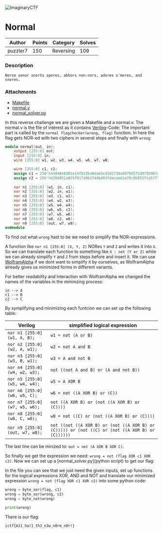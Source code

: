 ![ImaginaryCTF](../../banner.png)

# Normal

|Author|Points|Category|Solves|
|---|---|---|---|
|puzzler7|150|Reversing|109|

### Description

```
Norse senor snorts spores, abhors non-nors, adores s'mores, and snores.	
```

### Attachments

* [Makefile](Makefile)
* [normal.v](normal.v)
* [normal_solver.py](normal_solver.py)

In this reverse challenge we are given a Makefile and a normal.v. The normal.v is the file of interest as it contains [Verilog](https://de.wikipedia.org/wiki/Verilog)-Code:
The important part is called by the `normal flagchecker(wrong, flag)` function. In here the flag gets NOR-ed with two ciphers in several steps and finally with `wrong`:
```v
module normal(out, in);
    output [255:0] out;
    input [255:0] in;
    wire [255:0] w1, w2, w3, w4, w5, w6, w7, w8; 

    wire [255:0] c1, c2;
    assign c1 = 256'h44940e8301e14fb33ba0da63cd5d2739ad079d571d9f5b987a1c3db2b60c92a3;
    assign c2 = 256'hd208851a855f817d9b3744bd03fdacae61a70c9b953fca57f78e9d2379814c21;
    
    nor n1 [255:0] (w1, in, c1);
    nor n2 [255:0] (w2, in, w1);
    nor n3 [255:0] (w3, c1, w1);
    nor n4 [255:0] (w4, w2, w3);
    nor n5 [255:0] (w5, w4, w4);
    nor n6 [255:0] (w6, w5, c2);
    nor n7 [255:0] (w7, w5, w6);
    nor n8 [255:0] (w8, c2, w6);
    nor n9 [255:0] (out, w7, w8);
endmodule
```
To find out what `wrong` hast to be we need to simplify the NOR-expressions. 

A function like `nor n1 [255:0] (X, Y, Z)` NORes `Y` and `Z` and writes it into `X`. So we can translate each function to something like `X : not (Y or Z)` while we can already simplify `Y` and `Z` from steps before and insert it. We can use [WolframAlpha](https://www.wolframalpha.com/) if we dont want to simplify it by ourselves, as WolframAlpha already gives us minimized forms in different variants.

For better readability and interaction with WolframAlpha we changed the names of the variables in the minimzing process:
```
in --> A
c1 --> B
c2 --> C
```

By symplifying and minimizing each funtcion we can set up the following table:

|Verilog|simplified logical expression|
|---|---|
|`nor n1 [255:0] (w1, A, B);`|`w1 = not (A or B)`|
|`nor n2 [255:0] (w2, A, w1);`|`w2 = not A and B`|
|`nor n3 [255:0] (w3, B, w1);`|`w3 = A and not B`|
|`nor n4 [255:0] (w4, w2, w3);`|`not ((not A and B) or (A and not B))`|
|`nor n5 [255:0] (w5, w4, w4);`|`w5 = A XOR B`|
|`nor n6 [255:0] (w6, w5, C);`|`w6 = not ((A XOR B) or (C))`|
|`nor n7 [255:0] (w7, w5, w6);`|`not ((A XOR B) or (not ((A XOR B) or (C))))`|
|`nor n8 [255:0] (w8, C, w6);`|`w8 = not ((C) or (not ((A XOR B) or (C))))`|
|`nor n9 [255:0] (out, w7, w8);`|`not ((not ((A XOR B) or (not ((A XOR B) or (C))))) or (not ((C) or (not ((A XOR B) or (C))))))`|

The last line can be minized to: `out = not (A XOR B XOR C)`.

So finally we get the expression we need: `wrong = not (flag XOR c1 XOR c2)`.
Now we can set up a [normal_solver.py](python script) to get our flag:

In the file you can see that we just need the given inputs, set up functions for the logical expressions XOR, AND and NOT and translate our minimized expression `wrong = not (flag XOR c1 XOR c2)` into some python code:
```py
wrong = byte_xor(flag, c1)
wrong = byte_xor(wrong, c2)
wrong = byte_not(wrong)

print(wrong)
```


There is our flag:
```
ictf{A11_ha!1_th3_n3w_n0rm_n0r!}
```
